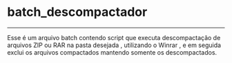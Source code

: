 # batch_descompactador
---
Esse é um arquivo batch contendo script que executa descompactação de arquivos ZIP ou RAR na pasta desejada , utilizando o Winrar , e em seguida exclui os arquivos compactados mantendo somente os descompactados.
